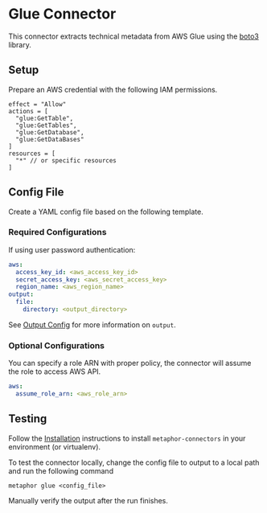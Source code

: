# Glue Connector

This connector extracts technical metadata from AWS Glue using the [boto3](https://boto3.amazonaws.com/v1/documentation/api/latest/index.html) library.

## Setup

Prepare an AWS credential with the following IAM permissions.

``` text
effect = "Allow"
actions = [
  "glue:GetTable",
  "glue:GetTables",
  "glue:GetDatabase",
  "glue:GetDataBases"
]
resources = [
  "*" // or specific resources
]
```

## Config File

Create a YAML config file based on the following template.

### Required Configurations

If using user password authentication:

```yaml
aws:
  access_key_id: <aws_access_key_id>
  secret_access_key: <aws_secret_access_key>
  region_name: <aws_region_name>
output:
  file:
    directory: <output_directory>
```

See [Output Config](../common/docs/output.md) for more information on `output`.

### Optional Configurations

You can specify a role ARN with proper policy, the connector will assume the role to access AWS API.

```yaml
aws:
  assume_role_arn: <aws_role_arn>
```

## Testing

Follow the [Installation](../../README.md) instructions to install `metaphor-connectors` in your environment (or virtualenv).

To test the connector locally, change the config file to output to a local path and run the following command

```shell
metaphor glue <config_file>
```

Manually verify the output after the run finishes.
